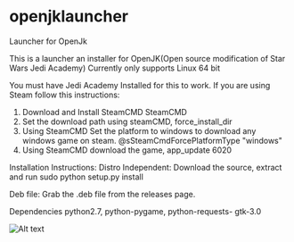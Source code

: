 # openjklauncher
Launcher for OpenJk

This is a launcher an installer for OpenJK(Open source modification of Star Wars Jedi Academy)
Currently only supports Linux 64 bit

You must have Jedi Academy Installed for this to work. 
If you are using Steam follow this instructions:


  1.  Download and Install SteamCMD SteamCMD
  2. Set the download path using steamCMD, force_install_dir
  3. Using SteamCMD Set the platform to windows to download any windows game on steam. @sSteamCmdForcePlatformType "windows"
  4. Using SteamCMD download the game, app_update 6020
  
  
Installation Instructions:
Distro Independent:
Download the source, extract and run sudo python setup.py install

Deb file:
Grab the .deb file from the releases page.




Dependencies python2.7, python-pygame, python-requests- gtk-3.0

![Alt text](http://i.imgur.com/N1Zgzx1.png)

